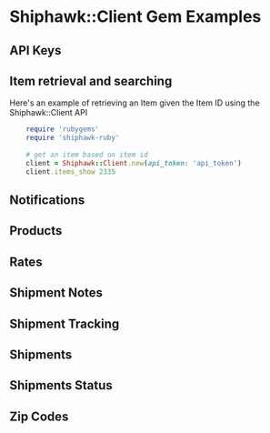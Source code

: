 # Shiphawk::Client Gem Examples

## API Keys

## Item retrieval and searching

Here's an example of retrieving an Item given the Item ID using the Shiphawk::Client API

```ruby
    require 'rubygems'
    require 'shiphawk-ruby'
    
    # get an item based on item id
    client = Shiphawk::Client.new(api_token: 'api_token')
    client.items_show 2335
```

## Notifications

## Products

## Rates

## Shipment Notes

## Shipment Tracking

## Shipments

## Shipments Status

## Zip Codes

